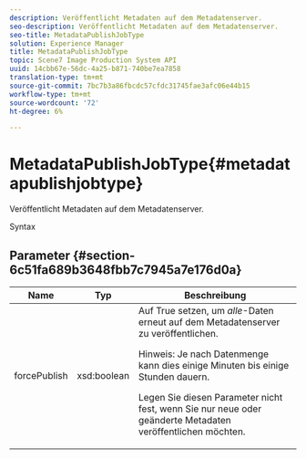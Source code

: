 ```yaml
---
description: Veröffentlicht Metadaten auf dem Metadatenserver.
seo-description: Veröffentlicht Metadaten auf dem Metadatenserver.
seo-title: MetadataPublishJobType
solution: Experience Manager
title: MetadataPublishJobType
topic: Scene7 Image Production System API
uuid: 14cbb67e-56dc-4a25-b871-740be7ea7858
translation-type: tm+mt
source-git-commit: 7bc7b3a86fbcdc57cfdc31745fae3afc06e44b15
workflow-type: tm+mt
source-wordcount: '72'
ht-degree: 6%

---
```



# MetadataPublishJobType{#metadatapublishjobtype}

Veröffentlicht Metadaten auf dem Metadatenserver.

Syntax

## Parameter {#section-6c51fa689b3648fbb7c7945a7e176d0a}

<table id="table_23B5CFC5C3F946F9AFDB6A83A1AAB7AF"> 
 <thead> 
  <tr> 
   <th colname="col1" class="entry"> Name </th> 
   <th colname="col2" class="entry"> Typ </th> 
   <th colname="col3" class="entry"> Beschreibung </th> 
  </tr> 
 </thead>
 <tbody> 
  <tr> 
   <td colname="col1"> <span class="codeph"> <span class="varname"> forcePublish</span> </span> </td> 
   <td colname="col2"> <span class="codeph"> xsd:boolean</span> </td> 
   <td colname="col3">Auf <span class="codeph"> True</span> setzen, um <i>alle</i>-Daten erneut auf dem Metadatenserver zu veröffentlichen. <p>Hinweis:  Je nach Datenmenge kann dies einige Minuten bis einige Stunden dauern. </p><p>Legen Sie diesen Parameter nicht fest, wenn Sie nur neue oder geänderte Metadaten veröffentlichen möchten. </p></td> 
  </tr> 
 </tbody> 
</table>

